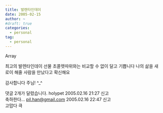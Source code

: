 ```yaml
---
title: 발렌타인데이
date: 2005-02-15
author: ~
#draft: true
categories:
  - personal
tag:
  - personal
---
```




Array

최고의 발렌타인데이 선물
초콜렛따위와는 비교할 수 없이 달고 기쁩니다
나의 삶을 새로이 해줄 사람을 만났다고 확신해요

감사합니다 주님! ^_^


 댓글  2개가 달렸습니다.
 holypet 2005.02.16 21:27 신고   
축하한다...
 pil.han@gmail.com 2005.02.16 22:47 신고   
고맙다 큭




